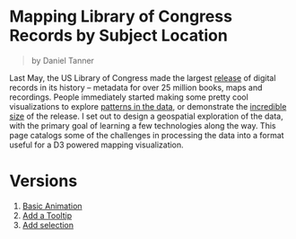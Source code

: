 # Mapping Library of Congress Records by Subject Location

> by Daniel Tanner


Last May, the US Library of Congress made the largest [release](https://www.si.umich.edu/news/library-congress-opened-its-catalogs-why-it-matters#gsc.tab=0) of digital records in its history – metadata for over 25 million books, maps and recordings. People immediately started making some pretty cool visualizations to explore [patterns in the data](http://sappingattention.blogspot.com/2017/05/a-brief-visual-history-of-marc.html), or demonstrate the [incredible size](https://medium.com/@thisismattmiller/library-of-congress-lists-57ddd177f1e2?loclr=blogsig) of the release. I set out to design a geospatial exploration of the data, with the primary goal of learning a few technologies along the way. This page catalogs some of the challenges in processing the data into a format useful for a D3 powered mapping visualization.



# Versions

1. [Basic Animation](https://clarkdatalabs.github.io/library_of_congress/Visualization/vis.md)
2. [Add a Tooltip](https://clarkdatalabs.github.io/library_of_congress/Visualization/AddTooltip/)
3. [Add selection](https://clarkdatalabs.github.io/library_of_congress/Visualization/AddSelection/)
